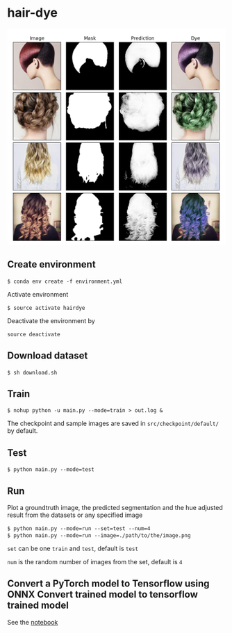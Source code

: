 # hair-dye

<img src="./sample.png" width="576"/>

## Create environment

```
$ conda env create -f environment.yml
```

Activate environment

```
$ source activate hairdye
```

Deactivate the environment by

```
source deactivate
```

## Download dataset

```
$ sh download.sh
```

## Train

```
$ nohup python -u main.py --mode=train > out.log &
```

The checkpoint and sample images are saved in `src/checkpoint/default/` by default.

## Test
```
$ python main.py --mode=test
```

## Run

Plot a groundtruth image, the predicted segmentation and the hue adjusted result from the datasets or any specified image

```
$ python main.py --mode=run --set=test --num=4
$ python main.py --mode=run --image=./path/to/the/image.png
```

`set` can be one `train` and `test`, default is `test`

`num` is the random number of images from the set, default is `4`


## Convert a PyTorch model to Tensorflow using ONNX Convert trained model to tensorflow trained model

See the [notebook](./src/torch2tf.ipynb)
